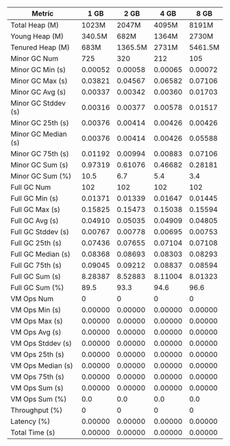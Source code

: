 | Metric | 1 GB | 2 GB | 4 GB | 8 GB |
|------|----|----|----|----|
| Total Heap (M) | 1023M | 2047M | 4095M | 8191M |
| Young Heap (M) | 340.5M | 682M | 1364M | 2730M |
| Tenured Heap (M) | 683M | 1365.5M | 2731M | 5461.5M |
| Minor GC Num | 725 | 320 | 212 | 105 |
| Minor GC Min (s) | 0.00052 | 0.00058 | 0.00065 | 0.00072 |
| Minor GC Max (s) | 0.03821 | 0.04567 | 0.06582 | 0.07106 |
| Minor GC Avg (s) | 0.00337 | 0.00342 | 0.00360 | 0.01703 |
| Minor GC Stddev (s) | 0.00316 | 0.00377 | 0.00578 | 0.01517 |
| Minor GC 25th (s) | 0.00376 | 0.00414 | 0.00426 | 0.00426 |
| Minor GC Median (s) | 0.00376 | 0.00414 | 0.00426 | 0.05588 |
| Minor GC 75th (s) | 0.01192 | 0.00994 | 0.00883 | 0.07106 |
| Minor GC Sum (s) | 0.97319 | 0.61076 | 0.46682 | 0.28181 |
| Minor GC Sum (%) | 10.5 | 6.7 | 5.4 | 3.4 |
| Full GC Num | 102 | 102 | 102 | 102 |
| Full GC Min (s) | 0.01371 | 0.01339 | 0.01647 | 0.01445 |
| Full GC Max (s) | 0.15825 | 0.15473 | 0.15038 | 0.15594 |
| Full GC Avg (s) | 0.04910 | 0.05035 | 0.04909 | 0.04805 |
| Full GC Stddev (s) | 0.00767 | 0.00778 | 0.00695 | 0.00753 |
| Full GC 25th (s) | 0.07436 | 0.07655 | 0.07104 | 0.07108 |
| Full GC Median (s) | 0.08368 | 0.08693 | 0.08303 | 0.08293 |
| Full GC 75th (s) | 0.09045 | 0.09212 | 0.08837 | 0.08594 |
| Full GC Sum (s) | 8.28387 | 8.52883 | 8.11004 | 8.01323 |
| Full GC Sum (%) | 89.5 | 93.3 | 94.6 | 96.6 |
| VM Ops Num | 0 | 0 | 0 | 0 |
| VM Ops Min (s) | 0.00000 | 0.00000 | 0.00000 | 0.00000 |
| VM Ops Max (s) | 0.00000 | 0.00000 | 0.00000 | 0.00000 |
| VM Ops Avg (s) | 0.00000 | 0.00000 | 0.00000 | 0.00000 |
| VM Ops Stddev (s) | 0.00000 | 0.00000 | 0.00000 | 0.00000 |
| VM Ops 25th (s) | 0.00000 | 0.00000 | 0.00000 | 0.00000 |
| VM Ops Median (s) | 0.00000 | 0.00000 | 0.00000 | 0.00000 |
| VM Ops 75th (s) | 0.00000 | 0.00000 | 0.00000 | 0.00000 |
| VM Ops Sum (s) | 0.00000 | 0.00000 | 0.00000 | 0.00000 |
| VM Ops Sum (%) | 0.0 | 0.0 | 0.0 | 0.0 |
| Throughput (%) | 0 | 0 | 0 | 0 |
| Latency (%) | 0.00000 | 0.00000 | 0.00000 | 0.00000 |
| Total Time (s) | 0.00000 | 0.00000 | 0.00000 | 0.00000 |
